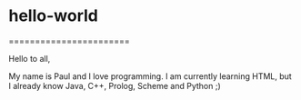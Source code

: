 # hello-world
=======================

Hello to all,

My name is Paul and I love programming.
I am currently learning HTML, but I already know Java, C++, Prolog, Scheme and Python ;)
